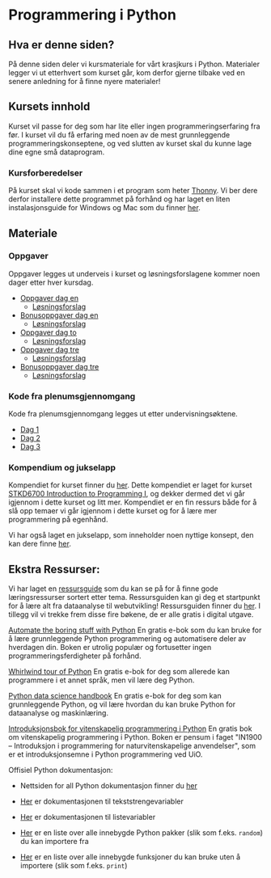 # Programmering i Python

## Hva er denne siden?
På denne siden deler vi kursmateriale for vårt krasjkurs i Python. Materialer legger vi ut etterhvert som kurset går, kom derfor gjerne tilbake ved en senere anledning for å finne nyere materialer!

## Kursets innhold
Kurset vil passe for deg som har lite eller ingen programmeringserfaring fra før. I kurset vil du få erfaring med noen av de mest grunnleggende programmeringskonseptene, og ved slutten av kurset skal du kunne lage dine egne små dataprogram.

### Kursforberedelser
På kurset skal vi kode sammen i et program som heter [Thonny](https://thonny.org/). Vi ber dere derfor installere dette programmet på forhånd og har laget en liten instalasjonsguide for Windows og Mac som du finner [her](https://github.com/kodeskolen/simula-kodekurs-v23/blob/main/Thonny%20installasjonsguide.pdf).

## Materiale
### Oppgaver
Oppgaver legges ut underveis i kurset og løsningsforslagene kommer noen dager etter hver kursdag.

 * [Oppgaver dag en](oppgaver/oppgaver_dag1.pdf)
   * [Løsningsforslag](oppgaver/løsningsforslag_oppgaver_dag1.pdf)
 * [Bonusoppgaver dag en](oppgaver/oppgaver_dag1_bonus.pdf)
   * [Løsningsforslag](oppgaver/løsningsforslag_oppgaver_dag1_bonus.pdf)
 * [Oppgaver dag to](oppgaver/oppgaver_dag2.pdf)
   * [Løsningsforslag](oppgaver/løsningsforslag_oppgaver_dag2.pdf)
 * [Oppgaver dag tre](oppgaver/oppgaver_dag3.pdf)
   * [Løsningsforslag](oppgaver/løsningsforslag_oppgaver_dag3.pdf)
 * [Bonusoppgaver dag tre](oppgaver/oppgaver_dag3_bonus.pdf)
   * [Løsningsforslag](oppgaver/løsningsforslag_oppgaver_dag3_bonus.pdf)
 

### Kode fra plenumsgjennomgang
Kode fra plenumsgjennomgang legges ut etter undervisningsøktene.

 * [Dag 1](undervisningsmateriale/dag1/live_koding/)
 * [Dag 2](undervisningsmateriale/dag2/)
 * [Dag 3](undervisningsmateriale/dag3/)

### Kompendium og jukselapp
Kompendiet for kurset finner du [her](kompendium.pdf). Dette kompendiet er laget for kurset [STKD6700 Introduction to Programming I](https://student.oslomet.no/studier/-/studieinfo/emne/STKD6700/2020/H%C3%98ST), og dekker dermed det vi går igjennom i dette kurset og litt mer. Kompendiet er en fin ressurs både for å slå opp temaer vi går igjennom i dette kurset og for å lære mer programmering på egenhånd.

Vi har også laget en jukselapp, som inneholder noen nyttige konsept, den kan dere finne [her](kodeskolens_jukselapp.pdf).

## Ekstra Ressurser:
Vi har laget en [ressursguide](ressursguide.md) som du kan se på for å finne gode læringsressurser sortert etter tema. Ressursguiden kan gi deg et startpunkt for å lære alt fra dataanalyse til webutvikling! Ressursguiden finner du [her](ressursguide.md). I tillegg vil vi trekke frem disse fire bøkene, de er alle gratis i digital utgave.

[Automate the boring stuff with Python](https://automatetheboringstuff.com)
En gratis e-bok som du kan bruke for å lære grunnleggende Python programmering og automatisere deler av hverdagen din. Boken er utrolig populær og fortusetter ingen programmeringsferdigheter på forhånd.

[Whirlwind tour of Python](https://jakevdp.github.io/WhirlwindTourOfPython/)
En gratis e-bok for deg som allerede kan programmere i et annet språk, men vil lære deg Python.

[Python data science handbook](https://jakevdp.github.io/PythonDataScienceHandbook/)
En gratis e-bok for deg som kan grunnleggende Python, og vil lære hvordan du kan bruke Python for dataanalyse og maskinlæring.

[Introduksjonsbok for vitenskapelig programmering i Python](https://link.springer.com/book/10.1007/978-3-030-50356-7)
En gratis bok om vitenskapelig programmering i Python. Boken er pensum i faget "IN1900 – Introduksjon i programmering for naturvitenskapelige anvendelser", som er et introduksjonsemne i Python programmering ved UiO.

Offisiel Python dokumentasjon:
* Nettsiden for all Python dokumentasjon finner du [her](https://docs.python.org/3/library/index.html)

* [Her](https://docs.python.org/3/library/stdtypes.html#string-methods) er dokumentasjonen til tekststrengevariabler
* [Her](https://docs.python.org/3/library/stdtypes.html#lists) er dokumentasjonen til listevariabler

* [Her](https://docs.python.org/3/py-modindex.html) er en liste over alle innebygde Python pakker (slik som f.eks. `random`) du kan importere fra
* [Her](https://docs.python.org/3/library/functions.html) er en liste over alle innebygde funksjoner du kan bruke uten å importere (slik som f.eks. `print`)

